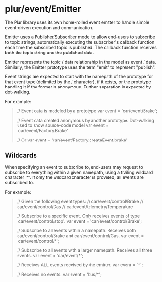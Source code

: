 plur/event/Emitter
==================

The Plur library uses its own home-rolled event emitter to handle simple event-driven execution and communication.

Emitter uses a Publisher/Subscriber model to allow end-users to subscribe to topic strings, automatically executing the
subscriber's callback function each time the subscribed topic is published. The callback function receives both the
topic string and the published data.

Emitter represents the topic / data relationship in the model as event / data. Similarly, the Emitter prototype uses
the term "emit" to represent "publish".

Event strings are expected to start with the namepath of the prototype for that event type (delimited by the / character),
if it exists, or the prototype handling it if the former is anonymous. Further separation is expected by dot-walking.

For example:

> // Event data is modeled by a prototype
> var event = 'car/event/Brake';
>
> // Event data created anonymous by another prototype. Dot-walking used to show source-code model
> var event = 'car/event/Factory.Brake'
>
> // Or
> var event = 'car/event/Factory.createEvent.brake'

Wildcards
---------

When specifying an event to subscribe to, end-users may request to subscribe to everything within a given namepath,
using a trailing wildcard character '*'. If only the wildcard character is provided, all events are subscribed to.

For example:

> // Given the following event types:
> //   car/event/control/Brake
> //   car/event/control/Gas
> //   car/event/telemetry/Temperature
>
> // Subscribe to a specific event. Only receives events of type 'car/event/control/stop'.
> var event = 'car/event/control/Brake';
>
> // Subscribe to all events within a namepath. Receives both car/event/control/Brake and car/event/control/Gas.
> var event = 'car/event/control/*';
>
> // Subscribe to all events with a larger namepath. Receives all three events.
> var event = 'car/event/*';
>
> // Receives ALL events received by the emitter.
> var event = '*';
>
> // Receives no events.
> var event = 'bus/*';






